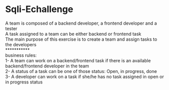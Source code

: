 # Sqli-Echallenge

A team is composed of a backend developer, a frontend developer and a tester <br />
A task assigned to a team can be either backend or frontend task <br />
The main purpose of this exercise is to create a team and assign tasks to the developers <br />
***********<br />
 business rules:<br />
 1- A team can work on a backend/frontend task if there is an available backend/frontend developer in the team  <br />
 2- A status of a task can be one of those status: Open, in progress, done <br />
 3- A developer can work on a task if she/he has no task assigned in open or in progress status <br />